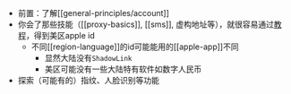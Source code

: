 - 前置：了解[[general-principles/account]]
- 你会了那些技能（[[proxy-basics]], [[sms]], 虚构地址等），就很容易通过[教程](https://zhuanlan.zhihu.com/p/367821925)，得到美区apple id
  - 不同[[region-language]]的id可能能用的[[apple-app]]不同
    - 显然大陆没有`ShadowLink`
    - 美区可能没有一些大陆特有软件如数字人民币
- 探索（可能有的）指纹、人脸识别等功能